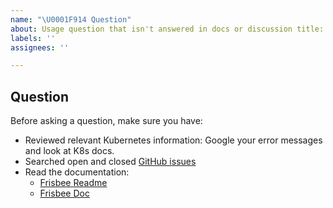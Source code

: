 ```yaml
---
name: "\U0001F914 Question"
about: Usage question that isn't answered in docs or discussion title: ''
labels: ''
assignees: ''

---
```


## Question

Before asking a question, make sure you have:

- Reviewed relevant Kubernetes information: Google your error messages and look at K8s docs.
- Searched open and closed [GitHub issues](https://github.com/CARV-ICS-FORTH/frisbee/issues)
- Read the documentation:
    - [Frisbee Readme](https://github.com/CARV-ICS-FORTH/frisbee/blob/main/README.md)
    - [Frisbee Doc](https://github.com/CARV-ICS-FORTH/frisbee/tree/main/docs)
